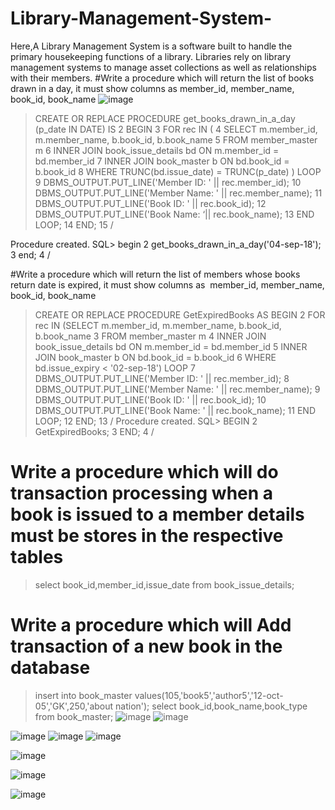 # Library-Management-System-
Here,A Library Management System is a software built to handle the primary housekeeping functions of a library. Libraries rely on library management systems to manage asset collections as well as relationships with their members.
#Write a procedure which will return the list of books drawn in a day, it must show columns as member_id, member_name, book_id, book_name
![image](https://github.com/user-attachments/assets/221a0234-2914-4e6f-aa79-13ae340d8e63)

> CREATE OR REPLACE PROCEDURE get_books_drawn_in_a_day (p_date IN DATE) IS
  2  BEGIN
  3    FOR rec IN (
  4      SELECT m.member_id, m.member_name, b.book_id, b.book_name
  5      FROM member_master m
  6      INNER JOIN book_issue_details bd ON m.member_id = bd.member_id
  7      INNER JOIN book_master b ON bd.book_id = b.book_id
  8      WHERE TRUNC(bd.issue_date) = TRUNC(p_date) ) LOOP
  9      DBMS_OUTPUT.PUT_LINE('Member ID: ' || rec.member_id);
 10      DBMS_OUTPUT.PUT_LINE('Member Name: ' || rec.member_name);
 11      DBMS_OUTPUT.PUT_LINE('Book ID: ' || rec.book_id);
 12      DBMS_OUTPUT.PUT_LINE('Book Name: ‘|| 
rec.book_name);
 13  END LOOP;
 14  END;
 15  /

Procedure created.
SQL> begin
  2   get_books_drawn_in_a_day('04-sep-18');
  3  end;
  4  /

  #Write a procedure which will return the list of members whose books return date is expired, it must show columns as  member_id, member_name, book_id, book_name
 > CREATE OR REPLACE PROCEDURE GetExpiredBooks AS BEGIN
  2    FOR rec IN (SELECT m.member_id, m.member_name, b.book_id, b.book_name
  3                FROM member_master m
  4                INNER JOIN book_issue_details bd ON m.member_id = bd.member_id
  5                INNER JOIN book_master b ON bd.book_id = b.book_id
  6                WHERE bd.issue_expiry < '02-sep-18') LOOP
  7      DBMS_OUTPUT.PUT_LINE('Member ID: ' || rec.member_id);
  8      DBMS_OUTPUT.PUT_LINE('Member Name: ' || rec.member_name);
  9      DBMS_OUTPUT.PUT_LINE('Book ID: ' || rec.book_id);
 10      DBMS_OUTPUT.PUT_LINE('Book Name: ' || rec.book_name);
 11    END LOOP;
 12  END;
 13  /
Procedure created.
SQL> BEGIN
  2    GetExpiredBooks;
  3  END;
  4  /
# Write a procedure which will do transaction processing when a book is issued to a  member details must be stores in the respective tables
> select book_id,member_id,issue_date from book_issue_details;
# Write a procedure which will Add transaction of  a new book in the database  
> insert into book_master values(105,'book5','author5','12-oct-05','GK',250,'about nation');
> select book_id,book_name,book_type from book_master;
![image](https://github.com/user-attachments/assets/ceca2f3d-2d52-40d0-8cec-c863c3657a12)
![image](https://github.com/user-attachments/assets/168a869d-9f1f-4285-ab2f-d129acd45312)

![image](https://github.com/user-attachments/assets/7b26d4d9-6bf2-4bd9-82c5-5fa52cd8a569)
![image](https://github.com/user-attachments/assets/31f5e11f-4d5b-44dd-8355-86ce77449cdb)
![image](https://github.com/user-attachments/assets/7694fd43-d46d-4a82-a0f7-3e38b32c9c47)
 
![image](https://github.com/user-attachments/assets/e651a9a9-0000-40a4-a1d6-65aeab6c1fd5)

![image](https://github.com/user-attachments/assets/a62f9f86-7036-4d32-a104-959f8ecb3de5)

![image](https://github.com/user-attachments/assets/8e1745a2-fd3f-430e-87da-2e2d235d35f8)

